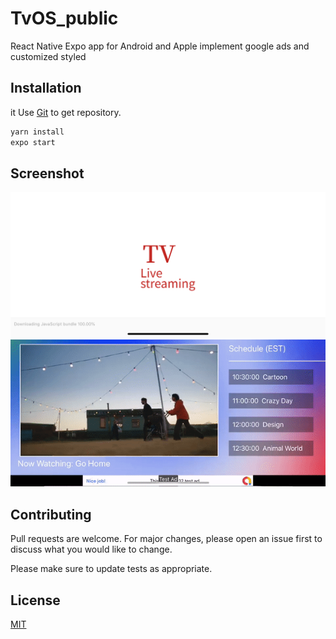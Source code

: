 # TvOS_public
 
React Native Expo app for Android and Apple
implement google ads and customized styled 

## Installation
it
Use [Git](github.com/linyoujie/TvOS4public.git) to get repository.

```bash
yarn install
expo start
```

## Screenshot

<img src= "assets/LoadingScreen.png" width = "600">
<img src= "assets/App.gif" width = "600">

## Contributing
Pull requests are welcome. For major changes, please open an issue first to discuss what you would like to change.

Please make sure to update tests as appropriate.

## License
[MIT](https://choosealicense.com/licenses/mit/)
